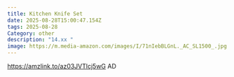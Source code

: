 ```yaml
---
title: Kitchen Knife Set
date: 2025-08-28T15:00:47.154Z
tags: 2025-08-28
Category: other
description: "14.xx "
image: https://m.media-amazon.com/images/I/71nIebBLGnL._AC_SL1500_.jpg
---
```

https://amzlink.to/az03JVTlcj5wG
AD